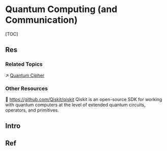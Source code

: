 # Quantum Computing (and Communication)

[TOC]



## Res
### Related Topics
↗ [Quantum Cipher](../../../CyberSecurity/🚬%20Cryptology%20&%20Secure%20Communication/🤐%20Cryptography/Quantum%20Cipher/Quantum%20Cipher.md)


### Other Resources
🚧 https://github.com/Qiskit/qiskit
Qiskit is an open-source SDK for working with quantum computers at the level of extended quantum circuits, operators, and primitives.



## Intro


## Ref
[Quantum computing | wikipedia]: https://en.wikipedia.org/wiki/Quantum_computing
[Timeline of quantum computing and communication | wikipedia]: https://en.wikipedia.org/wiki/Timeline_of_quantum_computing_and_communication
[List of quantum processors | wikipedia]: https://en.wikipedia.org/wiki/List_of_quantum_processors

[Quantum Computing Companies: A Full 2024 List | Quantum Insider]: https://thequantuminsider.com/2023/12/29/quantum-computing-companies/
[Quantum Computer Companies]: https://brunorijsman.github.io/quantum-resource-list/companies-quantum-computer.html

[Quantum Computing Tools]: https://quantumcomputingreport.com/tools/
